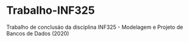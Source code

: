 # Trabalho-INF325
Trabalho de conclusáo da disciplina INF325 - Modelagem e Projeto de Bancos de Dados (2020)
